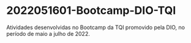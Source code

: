 # 2022051601-Bootcamp-DIO-TQI
Atividades desenvolvidas no Bootcamp da TQI promovido pela DIO, no período de maio a julho de 2022.
